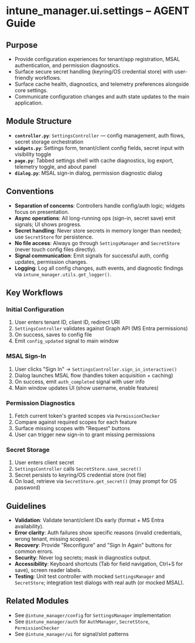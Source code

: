# intune_manager.ui.settings – AGENT Guide

## Purpose
- Provide configuration experiences for tenant/app registration, MSAL authentication, and permission diagnostics.
- Surface secure secret handling (keyring/OS credential store) with user-friendly workflows.
- Surface cache health, diagnostics, and telemetry preferences alongside core settings.
- Communicate configuration changes and auth state updates to the main application.

## Module Structure
- **`controller.py`**: `SettingsController` — config management, auth flows, secret storage orchestration
- **`widgets.py`**: Settings form, tenant/client config fields, secret input with visibility toggle
- **`page.py`**: Tabbed settings shell with cache diagnostics, log export, telemetry toggle, and about panel
- **`dialog.py`**: MSAL sign-in dialog, permission diagnostic dialog

## Conventions
- **Separation of concerns**: Controllers handle config/auth logic; widgets focus on presentation.
- **Async operations**: All long-running ops (sign-in, secret save) emit signals; UI shows progress.
- **Secret handling**: Never store secrets in memory longer than needed; use `SecretStore` for persistence.
- **No file access**: Always go through `SettingsManager` and `SecretStore` (never touch config files directly).
- **Signal communication**: Emit signals for successful auth, config updates, permission changes.
- **Logging**: Log all config changes, auth events, and diagnostic findings via `intune_manager.utils.get_logger()`.

## Key Workflows

### Initial Configuration
1. User enters tenant ID, client ID, redirect URI
2. `SettingsController` validates against Graph API (MS Entra permissions)
3. On success, saves to config file
4. Emit `config_updated` signal to main window

### MSAL Sign-In
1. User clicks "Sign In" → `SettingsController.sign_in_interactive()`
2. Dialog launches MSAL flow (handles token acquisition + caching)
3. On success, emit `auth_completed` signal with user info
4. Main window updates UI (show username, enable features)

### Permission Diagnostics
1. Fetch current token's granted scopes via `PermissionChecker`
2. Compare against required scopes for each feature
3. Surface missing scopes with "Request" buttons
4. User can trigger new sign-in to grant missing permissions

### Secret Storage
1. User enters client secret
2. `SettingsController` calls `SecretStore.save_secret()`
3. Secret persists to keyring/OS credential store (not file)
4. On load, retrieve via `SecretStore.get_secret()` (may prompt for OS password)

## Guidelines
- **Validation**: Validate tenant/client IDs early (format + MS Entra availability).
- **Error clarity**: Auth failures show specific reasons (invalid credentials, wrong tenant, missing scopes).
- **Recovery**: Provide "Reconfigure" and "Sign In Again" buttons for common errors.
- **Security**: Never log secrets; mask in diagnostics output.
- **Accessibility**: Keyboard shortcuts (Tab for field navigation, Ctrl+S for save), screen reader labels.
- **Testing**: Unit test controller with mocked `SettingsManager` and `SecretStore`; integration test dialogs with real auth (or mocked MSAL).

## Related Modules
- See `@intune_manager/config` for `SettingsManager` implementation
- See `@intune_manager/auth` for `AuthManager`, `SecretStore`, `PermissionChecker`
- See `@intune_manager/ui` for signal/slot patterns
